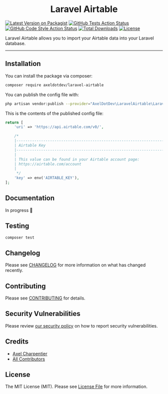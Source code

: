 <h1><center>Laravel Airtable</center></h1>

[![Latest Version on Packagist](https://img.shields.io/packagist/v/axeldotdev/laravel-airtable.svg?style=flat-square)](https://packagist.org/packages/axeldotdev/laravel-airtable)
[![GitHub Tests Action Status](https://img.shields.io/github/workflow/status/axeldotdev/laravel-airtable/run-tests?label=tests)](https://github.com/axeldotdev/laravel-airtable/actions?query=workflow%3Arun-tests+branch%3Amain)
[![GitHub Code Style Action Status](https://img.shields.io/github/workflow/status/axeldotdev/laravel-airtable/Check%20&%20fix%20styling?label=code%20style)](https://github.com/axeldotdev/laravel-airtable/actions?query=workflow%3A"Check+%26+fix+styling"+branch%3Amain)
[![Total Downloads](https://img.shields.io/packagist/dt/axeldotdev/laravel-airtable.svg?style=flat-square)](https://packagist.org/packages/axeldotdev/laravel-airtable)
[![License](https://img.shields.io/packagist/l/axeldotdev/laravel-airtable.svg?style=flat-square)](https://packagist.org/packages/axeldotdev/laravel-airtable)

Laravel Airtable allows you to import your Airtable data into your Laravel database.

------

## Installation

You can install the package via composer:

```bash
composer require axeldotdev/laravel-airtable
```

You can publish the config file with:
```bash
php artisan vendor:publish --provider="AxelDotDev\LaravelAirtable\LaravelAirtableServiceProvider" --tag="config"
```

This is the contents of the published config file:

```php
return [
    'uri' => 'https://api.airtable.com/v0/',

    /*
    |--------------------------------------------------------------------------
    | Airtable Key
    |--------------------------------------------------------------------------
    |
    | This value can be found in your Airtable account page:
    | https://airtable.com/account
    |
     */
    'key' => env('AIRTABLE_KEY'),
];
```

## Documentation

In progress 🚧

## Testing

```bash
composer test
```

## Changelog

Please see [CHANGELOG](CHANGELOG.md) for more information on what has changed recently.

## Contributing

Please see [CONTRIBUTING](.github/CONTRIBUTING.md) for details.

## Security Vulnerabilities

Please review [our security policy](../../security/policy) on how to report security vulnerabilities.

## Credits

- [Axel Charpentier](https://github.com/axeldotdev)
- [All Contributors](../../contributors)

## License

The MIT License (MIT). Please see [License File](LICENSE.md) for more information.
